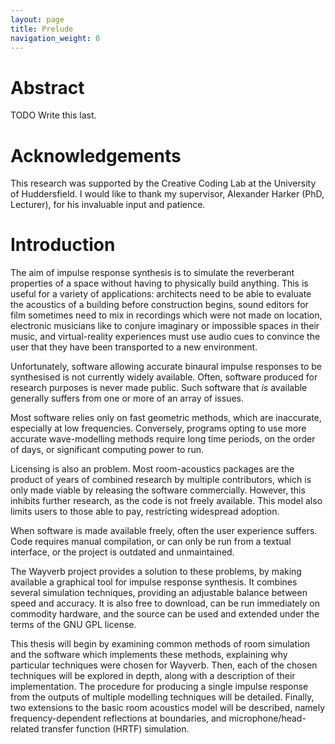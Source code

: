 ```yaml
---
layout: page
title: Prelude
navigation_weight: 0
---
```


# Abstract

TODO Write this last.

# Acknowledgements

This research was supported by the Creative Coding Lab at the University of
Huddersfield.
I would like to thank my supervisor, Alexander Harker (PhD, Lecturer), for his
invaluable input and patience.

# Introduction

The aim of impulse response synthesis is to simulate the reverberant properties
of a space without having to physically build anything.
This is useful for a variety of applications: architects need to be able to
evaluate the acoustics of a building before construction begins, sound editors
for film sometimes need to mix in recordings which were not made on location,
electronic musicians like to conjure imaginary or impossible spaces in their
music, and virtual-reality experiences must use audio cues to convince the user
that they have been transported to a new environment.

Unfortunately, software allowing accurate binaural impulse responses to be
synthesised is not currently widely available.
Often, software produced for research purposes is never made public.
Such software that *is* available generally suffers from one or more of an array
of issues.

Most software relies only on fast geometric methods, which are inaccurate,
especially at low frequencies.
Conversely, programs opting to use more accurate wave-modelling methods require
long time periods, on the order of days, or significant computing power to run.

Licensing is also an problem.
Most room-acoustics packages are the product of years of combined research by
multiple contributors, which is only made viable by releasing the software
commercially.
However, this inhibits further research, as the code is not freely available.
This model also limits users to those able to pay, restricting widespread
adoption.

When software is made available freely, often the user experience suffers.
Code requires manual compilation, or can only be run from a textual interface,
or the project is outdated and unmaintained.

The Wayverb project provides a solution to these problems, by making available a
graphical tool for impulse response synthesis.
It combines several simulation techniques, providing an adjustable balance
between speed and accuracy.
It is also free to download, can be run immediately on commodity hardware,
and the source can be used and extended under the terms of the GNU GPL license.

This thesis will begin by examining common methods of room simulation and the
software which implements these methods, explaining why particular techniques
were chosen for Wayverb.
Then, each of the chosen techniques will be explored in depth, along with a
description of their implementation.
The procedure for producing a single impulse response from the outputs of
multiple modelling techniques will be detailed.
Finally, two extensions to the basic room acoustics model will be described,
namely frequency-dependent reflections at boundaries, and
microphone/head-related transfer function (HRTF) simulation.
